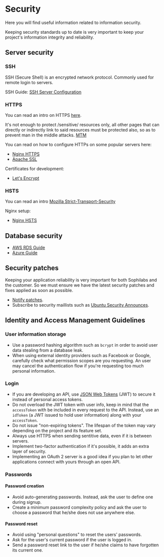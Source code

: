 # Security

Here you will find useful information related to information security.

Keeping security standards up to date is very important to keep your
project's information integrity and reliability.

## Server security

### SSH

SSH (Secure Shell) is an encrypted network protocol.
Commonly used for remote login to servers.

SSH Guide: [SSH Server
Configuration](https://wiki.archlinux.org/index.php/Secure_Shell#Configuration_2)

### HTTPS

You can read an intro on HTTPS
[here](https://en.wikipedia.org/wiki/HTTPS).

It's not enough to protect /sensitive/ resources only, all other pages
that can directly or indirectly link to said resources must be protected
also, so as to prevent man in the middle attacks.
[MTM](https://en.wikipedia.org/wiki/Man-in-the-middle_attack)

You can read on how to configure HTTPs on some popular servers here:

- [Nginx HTTPS](https://nginx.org/en/docs/http/configuring_https_servers.html)
- [Apache SSL](https://httpd.apache.org/docs/2.4/ssl/ssl_howto.html)

Certificates for development:

- [Let's Encrypt](https://letsencrypt.org/)

### HSTS

You can read an intro [Mozilla Strict-Transport-Security][msts]

Nginx setup:

- [Nginx HSTS](https://www.nginx.com/blog/http-strict-transport-security-hsts-and-nginx/)

## Database security

- [AWS RDS Guide][apg]
- [Azure Guide](https://azure.microsoft.com/en-us/campaigns/developer-guide/)

## Security patches

Keeping your application reliability is very important for both
Sophilabs and the customer. So we must ensure we have the latest
security patches and fixes applied as soon as possible.

- [Notify patches](https://packages.debian.org/search?keywords=apticron).
- Subscribe to security maillists such as [Ubuntu Security Announces](https://lists.ubuntu.com/mailman/listinfo/ubuntu-security-announce).

## Identity and Access Management Guidelines

### User information storage

- Use a password hashing algorithm such as `bcrypt` in order to
  avoid user data stealing from a database leak.
- When using external identity providers such as Facebook or Google,
  carefully check what permission scopes are you requesting. An user
  may cancel the authentication flow if you're requesting too much personal information.

### Login

- If you are developing an API, use [JSON Web Tokens][jwt] (JWT) to secure it
  instead of personal access tokens.
- Do not overload the JWT token with user info, keep in mind that the
  `accessToken` with be included in every request to the API.
  Instead, use an `idToken` (a JWT issued to hold user information) along with your `accessToken`.
- Do not issue "non-expiring tokens". The lifespan of the token may
  vary depending on the project and its feature set.
- Always use HTTPS when sending sentitive data, even if it is
  between servers.
- Implement two-factor authentication if it's possible, it adds an
  extra layer of security.
- Implementing an OAuth 2 server is a good idea if you plan to let
  other applications connect with yours through an open API.

### Passwords

#### Password creation

- Avoid auto-generating passwords. Instead, ask the user to define one
  during signup.
- Create a minimum password complexity policy and ask the user to choose
  a password that he/she does not use anywhere else.

#### Password reset

- Avoid using "personal questions" to reset the users' passwords.
- Ask for the user's current password if the user is logged in.
- Send a password reset link to the user if he/she claims to have
  forgotten its current one.

[jwt]: (https://jwt.io/)
[msts]: https://developer.mozilla.org/en-US/docs/Web/HTTP/Headers/Strict-Transport-Security
[apg]: http://docs.aws.amazon.com/AmazonRDS/latest/UserGuide/CHAP_Tutorials.WebServerDB.CreateVPC.html